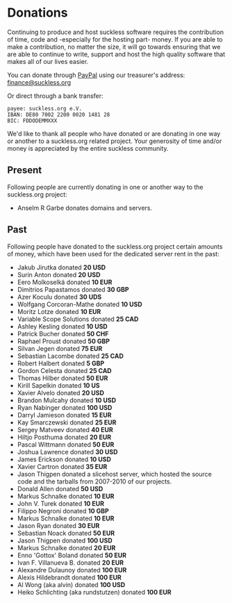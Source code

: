 Donations
=========
Continuing to produce and host suckless software requires the contribution of
time, code and -especially for the hosting part- money. If you are able to make
a contribution, no matter the size, it will go towards ensuring that we are
able to continue to write, support and host the high quality software that
makes all of our lives easier.

You can donate through [PayPal](https://paypal.com/) using our treasurer's address: finance@suckless.org

Or direct through a bank transfer:

	payee: suckless.org e.V.
	IBAN: DE80 7002 2200 0020 1481 28
	BIC: FDDODEMMXXX

We'd like to thank all people who have donated or are donating in one way or
another to a suckless.org related project. Your generosity of time and/or money
is appreciated by the entire suckless community.

Present
-------
Following people are currently donating in one or another way to the suckless.org project:

* Anselm R Garbe donates domains and servers.

Past
----
Following people have donated to the suckless.org project
certain amounts of money, which have been used for the dedicated server rent
in the past:

* Jakub Jirutka donated <b>20 USD</b>
* Surin Anton donated <b>20 USD</b>
* Eero Molkoselkä donated <b>10 EUR</b>
* Dimitrios Papastamos donated <b>30 GBP</b>
* Azer Koculu donated <b>30 UDS</b>
* Wolfgang Corcoran-Mathe donated <b>10 USD</b>
* Moritz Lotze donated <b>10 EUR</b>
* Variable Scope Solutions donated <b>25 CAD</b>
* Ashley Kesling donated <b>10 USD</b>
* Patrick Bucher donated <b>50 CHF</b>
* Raphael Proust donated <b>50 GBP</b>
* Silvan Jegen donated <b>75 EUR</b>
* Sebastian Lacombe donated <b>25 CAD</b>
* Robert Halbert donated <b>5 GBP</b>
* Gordon Celesta donated <b>25 CAD</b>
* Thomas Hilber donated <b>50 EUR</b>
* Kirill Sapelkin donated <b>10 US</b>
* Xavier Alvelo donated <b>20 USD</b>
* Brandon Mulcahy donated <b>10 USD</b>
* Ryan Nabinger donated <b>100 USD</b>
* Darryl Jamieson donated <b>15 EUR</b>
* Kay Smarczewski donated <b>25 EUR</b>
* Sergey Matveev donated <b>40 EUR</b>
* Hiltjo Posthuma donated <b>20 EUR</b>
* Pascal Wittmann donated <b>50 EUR</b>
* Joshua Lawrence donated <b>30 USD</b>
* James Erickson donated <b>10 USD</b>
* Xavier Cartron donated <b>35 EUR</b>
* Jason Thigpen donated a slicehost server, which hosted the source code and the tarballs from 2007-2010 of our projects.
* Donald Allen donated <b>50 USD</b>
* Markus Schnalke donated <b>10 EUR</b>
* John V. Turek donated <b>10 EUR</b>
* Filippo Negroni donated <b>10 GBP</b>
* Markus Schnalke donated <b>10 EUR</b>
* Jason Ryan donated <b>30 EUR</b>
* Sebastian Noack donated <b>50 EUR</b>
* Jason Thigpen donated <b>100 USD</b>
* Markus Schnalke donated <b>20 EUR</b>
* Enno 'Gottox' Boland donated <b>50 EUR</b>
* Ivan F. Villanueva B. donated <b>20 EUR</b>
* Alexandre Dulaunoy donated <b>100 EUR</b>
* Alexis Hildebrandt donated <b>100 EUR</b>
* Al Wong (aka alvin) donated <b>100 USD</b>
* Heiko Schlichting (aka rundstutzen) donated <b>100 EUR</b>
